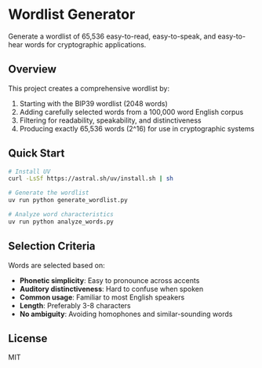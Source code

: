 # Wordlist Generator

Generate a wordlist of 65,536 easy-to-read, easy-to-speak, and easy-to-hear words for cryptographic applications.

## Overview

This project creates a comprehensive wordlist by:
1. Starting with the BIP39 wordlist (2048 words)
2. Adding carefully selected words from a 100,000 word English corpus
3. Filtering for readability, speakability, and distinctiveness
4. Producing exactly 65,536 words (2^16) for use in cryptographic systems

## Quick Start

```bash
# Install UV
curl -LsSf https://astral.sh/uv/install.sh | sh

# Generate the wordlist
uv run python generate_wordlist.py

# Analyze word characteristics
uv run python analyze_words.py
```

## Selection Criteria

Words are selected based on:
- **Phonetic simplicity**: Easy to pronounce across accents
- **Auditory distinctiveness**: Hard to confuse when spoken
- **Common usage**: Familiar to most English speakers
- **Length**: Preferably 3-8 characters
- **No ambiguity**: Avoiding homophones and similar-sounding words

## License

MIT